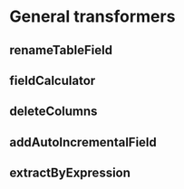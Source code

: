 # **General transformers** 

## **renameTableField**

## **fieldCalculator**

## **deleteColumns**

## **addAutoIncrementalField**

## **extractByExpression**




